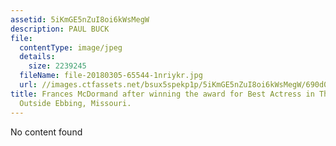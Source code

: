 ```yaml
---
assetid: 5iKmGE5nZuI8oi6kWsMegW
description: PAUL BUCK
file:
  contentType: image/jpeg
  details:
    size: 2239245
  fileName: file-20180305-65544-1nriykr.jpg
  url: //images.ctfassets.net/bsux5spekp1p/5iKmGE5nZuI8oi6kWsMegW/690d00034f4d28f4e61234f82a60398a/file-20180305-65544-1nriykr.jpg
title: Frances McDormand after winning the award for Best Actress in Three Billboards
  Outside Ebbing, Missouri.
---
```

No content found